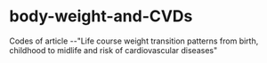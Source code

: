 # body-weight-and-CVDs
Codes of article --"Life course weight transition patterns from birth, childhood to midlife and risk of cardiovascular diseases"

